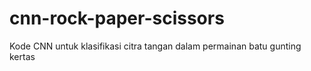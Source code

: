 # cnn-rock-paper-scissors
Kode CNN untuk klasifikasi citra tangan dalam permainan batu gunting kertas
